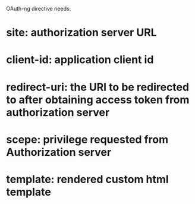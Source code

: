 OAuth-ng directive needs:

# site: authorization server URL
# client-id: application client id
# redirect-uri: the URI to be redirected to after obtaining access token from authorization server
# scepe: privilege requested from Authorization server
# template: rendered custom html template
